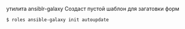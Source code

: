 утилита ansiblr-galaxy 
Создаст пустой шаблон для загатовки форм

```
$ roles ansible-galaxy init autoupdate
```